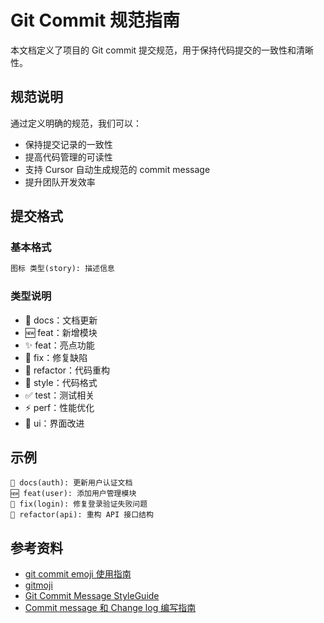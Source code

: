 # Git Commit 规范指南

本文档定义了项目的 Git commit 提交规范，用于保持代码提交的一致性和清晰性。

## 规范说明

通过定义明确的规范，我们可以：

- 保持提交记录的一致性
- 提高代码管理的可读性
- 支持 Cursor 自动生成规范的 commit message
- 提升团队开发效率

## 提交格式

### 基本格式

```txt
图标 类型(story): 描述信息
```

### 类型说明

- 📝 docs：文档更新
- 🆕 feat：新增模块
- ✨ feat：亮点功能
- 🐛 fix：修复缺陷
- 🔨 refactor：代码重构
- 🎨 style：代码格式
- ✅ test：测试相关
- ⚡ perf：性能优化
- 💄 ui：界面改进

## 示例

```git
📝 docs(auth): 更新用户认证文档
🆕 feat(user): 添加用户管理模块
🐛 fix(login): 修复登录验证失败问题
🔨 refactor(api): 重构 API 接口结构
```

## 参考资料

- [git commit emoji 使用指南](https://github.com/liuchengxu/git-commit-emoji-cn)
- [gitmoji](https://gitmoji.dev/)
- [Git Commit Message StyleGuide](https://github.com/slashsBin/styleguide-git-commit-message)
- [Commit message 和 Change log 编写指南](https://www.ruanyifeng.com/blog/2016/01/commit_message_change_log.html)
